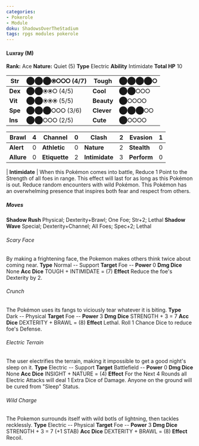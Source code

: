 ```yaml
---
categories:
- Pokerole
- Module
doku: ShadowsOverTheStadium
tags: rpgs modules pokerole
---
```

#### Luxray (M)

**Rank:** Ace
**Nature:** Quiet (5)
**Type** Electric
**Ability** Intimidate
**Total HP** 10

| **Str** | ⬤⬤⬤⦿⭘⭘⭘ (4/7) | **Tough** |  ⬤⬤⬤⬤⭘
|---------|---------------|-----------|--------
| **Dex** | ⬤⬤⦿⦿⭘ (4/5) | **Cool** |  ⬤⬤⭘⭘⭘
| **Vit** | ⬤⬤⦿⦿⦿ (5/5) | **Beauty** |  ⬤⭘⭘⭘⭘
| **Spe** | ⬤⬤⬤⭘⭘⭘ (3/6) | **Clever** |  ⬤⬤⬤⭘⭘
| **Ins** | ⬤⬤⭘⭘⭘ (2/5) | **Cute** |  ⬤⭘⭘⭘⭘

| **Brawl** |  4 | **Channel** | 0 | **Clash** |  2 | **Evasion** | 1
|-----------|----|-------------|---|-----------|----|-------------|---
| **Alert** |  0 | **Athletic** | 0 | **Nature** | 2 | **Stealth** | 0
| **Allure** | 0 | **Etiquette** | 2 | **Intimidate** | 3 | **Perform** | 0

| **Intimidate** | When this Pokémon comes into battle, Reduce 1 Point to the Strength of all foes in range. This effect will last for as long as this Pokémon is out. Reduce random encounters with wild Pokémon.
This Pokémon has an overwhelming presence that inspires both fear and respect from others.

##### Moves

**Shadow Rush** Physical; Dexterity+Brawl; One Foe; Str+2; Lethal
**Shadow Wave** Special; Dexterity+Channel; All Foes; Spec+2; Lethal

###### Scary Face
By making a frightening face, the Pokemon makes others think twice about coming near.
**Type** Normal -- Support
**Target** Foe -- **Power** 0
**Dmg Dice** None
**Acc Dice** TOUGH + INTIMIDATE = (7)
**Effect** Reduce the foe's Dexterity by 2.

###### Crunch
The Pokémon uses its fangs to viciously tear whatever it is biting.
**Type** Dark -- Physical
**Target** Foe -- **Power** 3
**Dmg Dice** STRENGTH + 3 = 7
**Acc Dice** DEXTERITY + BRAWL = (8)
**Effect** Lethal. Roll 1 Chance Dice to reduce foe's Defense.

###### Electric Terrain
The user electrifies the terrain, making it impossible to get a good night's sleep on it.
**Type** Electric -- Support
**Target** Battlefield -- **Power** 0
**Dmg Dice** None
**Acc Dice** INSIGHT + NATURE = (4)
**Effect** For the Next 4 Rounds all Electric Attacks will deal 1 Extra Dice of Damage. Anyone on the ground will be cured from "Sleep" Status.

###### Wild Charge
The Pokemon surrounds itself with wild botls of lightning, then tackles recklessly.
**Type** Electric -- Physical
**Target** Foe -- **Power** 3
**Dmg Dice** STRENGTH + 3 = 7 (+1 STAB)
**Acc Dice** DEXTERITY + BRAWL = (8)
**Effect** Recoil.